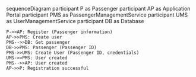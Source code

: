 sequenceDiagram
    participant P as Passenger
    participant AP as Application Portal
    participant PMS as PassengerManagementService
    participant UMS as UserManagementService
    participant DB as Database

    P->>AP: Register (Passenger information)
    AP->>PMS: Create user
    PMS-->>DB: Get passenger
    DB->>PMS: Passenger (Passenger ID)
    PMS->>UMS: Create User (Passenger ID, credentials)
    UMS->>PMS: User created
    PMS-->>AP: User created
    AP->>P: Registration successful
    